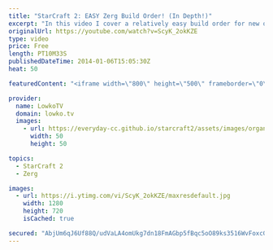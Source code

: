 ```yaml
---
title: "StarCraft 2: EASY Zerg Build Order! (In Depth!)"
excerpt: "In this video I cover a relatively easy build order for new or returning Zerg players for StarCraft 2: Heart of the Swarm. This build order is relatively easy to execute after a few hours of practice and will allow you to beat your opponents.  14 Spawning Pool 15 Hatchery 15 Queen 17 Overlord 2x Zerglings"
originalUrl: https://youtube.com/watch?v=ScyK_2okKZE
type: video
price: Free
length: PT10M33S
publishedDateTime: 2014-01-06T15:05:30Z
heat: 50

featuredContent: "<iframe width=\"800\" height=\"500\" frameborder=\"0\" src=\"https://www.youtube.com/embed/ScyK_2okKZE\" allow=\"accelerometer; autoplay; encrypted-media; gyroscope; picture-in-picture\" allowfullscreen></iframe>"

provider:
  name: LowkoTV
  domain: lowko.tv
  images:
    - url: https://everyday-cc.github.io/starcraft2/assets/images/organizations/lowko.tv-50x50.jpg
      width: 50
      height: 50

topics:
  - StarCraft 2
  - Zerg

images:
  - url: https://i.ytimg.com/vi/ScyK_2okKZE/maxresdefault.jpg
    width: 1280
    height: 720
    isCached: true

secured: "AbjUm6qJ6Uf88Q/udVaLA4omUkg7dn18FmAGbp5fBqc5oO89ks3516WvFoxcGDhne44HTjaYWb3FJDfWPdpxvicn8X8kYuDp4Dnt99NrSltygufph1sH+RyPmuEFT/tzUAQMGQcJ1/HL+NWmUFwITlepm9Wu61N0aPiWEI9otbRRvkXfE/UYgQojamTre7KvUoW4qiEYozC1UEe73F3ngvmXWEWzXddq+xaiwMG5dAHmkhOLit54UtDGnZXnV/jQLBbyqRnWCBD2hliBzXwf1WFd8NVfHZ2p4ycbgWKHLPYcJ0b97bc195ujhWqHuQU7qHOfXKG7AVwMVc+fzAoF1VR5g9t6g7bZ987x2QHFRru98xm4PJijABLCqjGTEntjCkZJgDliI+iaMm+GvJJXSHB6WTucIv3q/3nStaWEFpxD/hNCJ0e3sYUDZC3ysNbC;A6dYq+V/ZvxxAtpU5D8LGA=="
---
```


